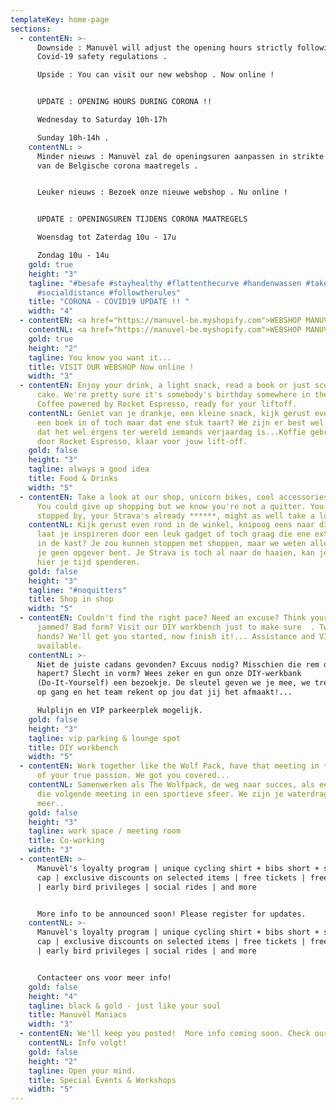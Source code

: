 ```yaml
---
templateKey: home-page
sections:
  - contentEN: >-
      Downside : Manuvèl will adjust the opening hours strictly following Corona
      Covid-19 safety regulations .

      Upside : You can visit our new webshop . Now online !


      UPDATE : OPENING HOURS DURING CORONA !!

      Wednesday to Saturday 10h-17h 

      Sunday 10h-14h .
    contentNL: >
      Minder nieuws : Manuvèl zal de openingsuren aanpassen in strikte navolging
      van de Belgische corona maatregels . 


      Leuker nieuws : Bezoek onze nieuwe webshop . Nu online !


      UPDATE : OPENINGSUREN TIJDENS CORONA MAATREGELS

      Woensdag tot Zaterdag 10u - 17u

      Zondag 10u - 14u 
    gold: true
    height: "3"
    tagline: "#besafe #stayhealthy #flattenthecurve #handenwassen #takeaway
      #socialdistance #followtherules"
    title: "CORONA - COVID19 UPDATE !! "
    width: "4"
  - contentEN: <a href="https://manuvel-be.myshopify.com">WEBSHOP MANUVÈL</a>
    contentNL: <a href="https://manuvel-be.myshopify.com">WEBSHOP MANUVÈL</a>
    gold: true
    height: "2"
    tagline: You know you want it...
    title: VISIT OUR WEBSHOP Now online !
    width: "3"
  - contentEN: Enjoy your drink, a light snack, read a book or just score a piece of
      cake. We're pretty sure it's somebody's birthday somewhere in the world.
      Coffee powered by Rocket Espresso, ready for your liftoff.
    contentNL: Geniet van je drankje, een kleine snack, kijk gerust even op je gemak
      een boek in of toch maar dat ene stuk taart? We zijn er best wel zeker van
      dat het wel érgens ter wereld iemands verjaardag is...Koffie gebrouwen
      door Rocket Espresso, klaar voor jouw lift-off.
    gold: false
    height: "3"
    tagline: always a good idea
    title: Food & Drinks
    width: "5"
  - contentEN: Take a look at our shop, unicorn bikes, cool accessories & gadgets.
      You could give up shopping but we know you're not a quitter. You already
      stopped by, your Strava's already ******, might as well take a look!
    contentNL: Kijk gerust even rond in de winkel, knipoog eens naar die ene fiets,
      laat je inspireren door een leuk gadget of toch graag die ene extra trui
      in de kast? Je zou kunnen stoppen met shoppen, maar we weten allebei dat
      je geen opgever bent. Je Strava is toch al naar de haaien, kan je evengoed
      hier je tijd spenderen.
    gold: false
    height: "3"
    tagline: "#noquitters"
    title: Shop in shop
    width: "5"
  - contentEN: Couldn't find the right pace? Need an excuse? Think your wheel is
      jammed? Bad form? Visit our DIY workbench just to make sure  . Two left
      hands? We'll get you started, now finish it!... Assistance and VIP parking
      available.
    contentNL: >-
      Niet de juiste cadans gevonden? Excuus nodig? Misschien die rem die
      hapert? Slecht in vorm? Wees zeker en gun onze DIY-werkbank
      (Do-It-Yourself) een bezoekje. De sleutel geven we je mee, we trekken je
      op gang en het team rekent op jou dat jij het afmaakt!...

      Hulplijn en VIP parkeerplek mogelijk.
    gold: false
    height: "3"
    tagline: vip parking & lounge spot
    title: DIY workbench
    width: "5"
  - contentEN: Work together like the Wolf Pack, have that meeting in the atmosphere
      of your true passion. We got you covered...
    contentNL: Samenwerken als The Wolfpack, de weg naar succes, als een team naar
      die volgende meeting in een sportieve sfeer. We zijn je waterdragers. Of
      meer..
    gold: false
    height: "3"
    tagline: work space / meeting room
    title: Co-working
    width: "3"
  - contentEN: >-
      Manuvèl's loyalty program | unique cycling shirt + bibs short + socks +
      cap | exclusive discounts on selected items | free tickets | free gadgets
      | early bird privileges | social rides | and more


      More info to be announced soon! Please register for updates.
    contentNL: >-
      Manuvèl's loyalty program | unique cycling shirt + bibs short + socks +
      cap | exclusive discounts on selected items | free tickets | free gadgets
      | early bird privileges | social rides | and more


      Contacteer ons voor meer info! 
    gold: false
    height: "4"
    tagline: black & gold - just like your soul
    title: Manuvèl Maniacs
    width: "3"
  - contentEN: We'll keep you posted!  More info coming soon. Check our Facebook page .
    contentNL: Info volgt!
    gold: false
    height: "2"
    tagline: Open your mind.
    title: Special Events & Workshops
    width: "5"
---
```

